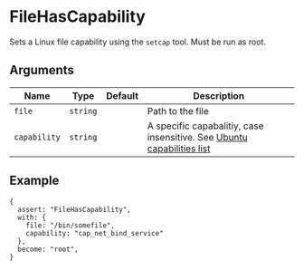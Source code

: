 # FileHasCapability

Sets a Linux file capability using the `setcap` tool.  Must be run as root.

## Arguments

| Name         | Type     | Default | Description                                                                                                                                   |
| ------------ | -------- | ------- | --------------------------------------------------------------------------------------------------------------------------------------------- |
| `file`       | `string` |         | Path to the file                                                                                                                              |
| `capability` | `string` |         | A specific capabalitiy, case insensitive. See [Ubuntu capabilities list](http://manpages.ubuntu.com/manpages/bionic/man7/capabilities.7.html) |

## Example

```json5
{
  assert: "FileHasCapability",
  with: {
    file: "/bin/somefile",
    capability: "cap_net_bind_service"
  },
  become: "root",
}
```

